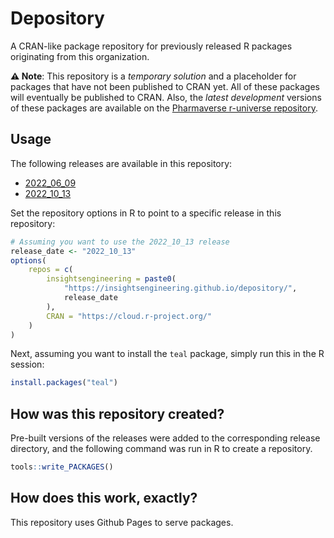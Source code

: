 # Depository

A CRAN-like package repository for previously released R packages originating from this organization.

**⚠️ Note**: This repository is a _temporary solution_ and a placeholder for packages that have not been published to CRAN yet. All of these packages will eventually be published to CRAN. Also, the _latest development_ versions of these packages are available on the [Pharmaverse r-universe repository](https://pharmaverse.r-universe.dev/ui).

## Usage

The following releases are available in this repository:

- [2022_06_09](./2022_06_09/src/contrib/)
- [2022_10_13](./2022_06_09/src/contrib/)

Set the repository options in R to point to a specific release in this repository:

```R
# Assuming you want to use the 2022_10_13 release
release_date <- "2022_10_13"
options(
    repos = c(
        insightsengineering = paste0(
            "https://insightsengineering.github.io/depository/",
            release_date
        ),
        CRAN = "https://cloud.r-project.org/"
    )
)
```

Next, assuming you want to install the `teal` package, simply run this in the R session:

```R
install.packages("teal")
```

## How was this repository created?

Pre-built versions of the releases were added to the corresponding release directory, and the following command was run in R to create a repository.

```R
tools::write_PACKAGES()
```

## How does this work, exactly?

This repository uses Github Pages to serve packages.
